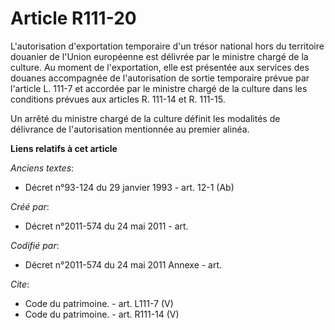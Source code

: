 # Article R111-20

L'autorisation d'exportation temporaire d'un trésor national hors du territoire douanier de l'Union européenne est délivrée
par le ministre chargé de la culture. Au moment de l'exportation, elle est présentée aux services des douanes accompagnée de
l'autorisation de sortie temporaire prévue par l'article L. 111-7 et accordée par le ministre chargé de la culture dans les
conditions prévues aux articles R. 111-14 et R. 111-15.

Un arrêté du ministre chargé de la culture définit les modalités de délivrance de l'autorisation mentionnée au premier
alinéa.

**Liens relatifs à cet article**

_Anciens textes_:

  - Décret n°93-124 du 29 janvier 1993 - art. 12-1 (Ab)

_Créé par_:

  - Décret n°2011-574 du 24 mai 2011  - art.

_Codifié par_:

  - Décret n°2011-574 du 24 mai 2011 Annexe - art.

_Cite_:

  - Code du patrimoine. - art. L111-7 (V)
  - Code du patrimoine. - art. R111-14 (V)
